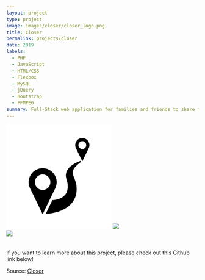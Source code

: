 ```yaml
---
layout: project
type: project
image: images/closer/closer_logo.png
title: Closer
permalink: projects/closer
date: 2019
labels:
  - PHP
  - JavaScript
  - HTML/CSS
  - Flexbox
  - MySQL
  - jQuery
  - Bootstrap
  - FFMPEG
summary: Full-Stack web application for families and friends to share memories with one another in one place. A rudimentary version of Google Photos.
---
```

<img class class="ui medium right floated rounded image" src="../images/closer/closer_logo.png">

<img src="../images/closer_logo.png">


<br>
<img class class="ui medium left floated rounded image" src="../images/closer/closer_logo.jpg">
<br>
<br>

If you want to learn more about this project, please check out this Github link below!

Source: <a href="https://github.com/fpang0502/Closer"><i class="large github icon"></i>Closer</a>
